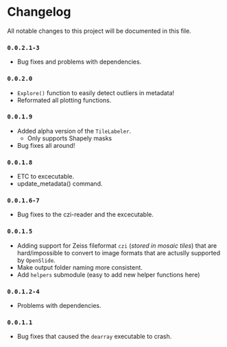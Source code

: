 # Changelog

All notable changes to this project will be documented in this file.

### `0.0.2.1-3`
- Bug fixes and problems with dependencies.

### `0.0.2.0`
- `Explore()` function to easily detect outliers in metadata!
- Reformated all plotting functions.

### `0.0.1.9`
- Added alpha version of the ``TileLabeler``.
  - Only supports Shapely masks
- Bug fixes all around!


### `0.0.1.8`
- ETC to excecutable.
- update_metadata() command.

### `0.0.1.6-7`
- Bug fixes to the czi-reader and the excecutable.


### `0.0.1.5`
- Adding support for Zeiss fileformat `czi` (_stored in mosaic tiles_) that are hard/impossible to convert to image formats that are actuslly supported by `OpenSlide`.
- Make output folder naming more consistent.
- Add `helpers` submodule (easy to add new helper functions here)

### `0.0.1.2-4`
- Problems with dependencies.


### `0.0.1.1`
- Bug fixes that caused the `dearray` executable to crash.
